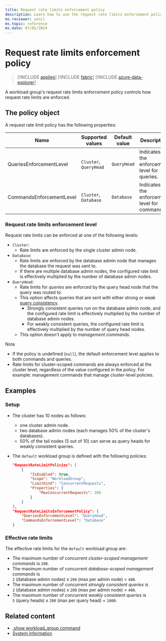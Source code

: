 ```yaml
---
title: Request rate limits enforcement policy
description: Learn how to use the request rate limits enforcement policy to enforce request rate limits.
ms.reviewer: yonil
ms.topic: reference
ms.date: 07/01/2024
---
```

# Request rate limits enforcement policy

> [!INCLUDE [applies](../includes/applies-to-version/applies.md)] [!INCLUDE [fabric](../includes/applies-to-version/fabric.md)] [!INCLUDE [azure-data-explorer](../includes/applies-to-version/azure-data-explorer.md)]

A workload group's request rate limits enforcement policy controls how request rate limits are enforced.

## The policy object

A request rate limit policy has the following properties:

| Name                     | Supported values                            | Default value | Description                                   |
|--------------------------|---------------------------------------------|----------------|-----------------------------------------------|
| QueriesEnforcementLevel  | `Cluster`, `QueryHead`                      | `QueryHead`   | Indicates the enforcement level for queries.  |
| CommandsEnforcementLevel | `Cluster`, `Database`                       | `Database`    | Indicates the enforcement level for commands. |

### Request rate limits enforcement level

Request rate limits can be enforced at one of the following levels:

* `Cluster`:
  * Rate limits are enforced by the single cluster admin node.
* `Database`:
  * Rate limits are enforced by the database admin node that manages the database the request was sent to.
  * If there are multiple database admin nodes, the configured rate limit is effectively multiplied by the number of database admin nodes.
* `QueryHead`:
  * Rate limits for *queries* are enforced by the query head node that the query was routed to.
  * This option affects queries that are sent with either strong or weak [query consistency](../concepts/query-consistency.md).
    * Strongly consistent queries run on the database admin node, and the configured rate limit is effectively multiplied by the number of database admin nodes.
    * For weakly consistent queries, the configured rate limit is effectively multiplied by the number of query head nodes.
  * This option doesn't apply to *management commands*.

> [!NOTE]
>
> * If the policy is undefined (`null`), the default enforcement level applies to both commands and queries.
> * Rate limits for cluster-scoped commands are always enforced at the cluster level, regardless of the value configured in the policy. For example: management commands that manage cluster-level policies.

## Examples

### Setup

* The cluster has 10 nodes as follows:
  * one cluster admin node.
  * two database admin nodes (each manages 50% of the cluster's databases).
  * 50% of the tail nodes (5 out of 10) can serve as query heads for weakly consistent queries.
* The `default` workload group is defined with the following policies:

    ```json
    "RequestRateLimitPolicies": [
        {
            "IsEnabled": true,
            "Scope": "WorkloadGroup",
            "LimitKind": "ConcurrentRequests",
            "Properties": {
                "MaxConcurrentRequests": 200
            }
        }
    ],
    "RequestRateLimitsEnforcementPolicy": {
        "QueriesEnforcementLevel": "QueryHead",
        "CommandsEnforcementLevel": "Database"
    }
    ```

### Effective rate limits

The effective rate limits for the `default` workload group are:

* The maximum number of concurrent *cluster-scoped management commands* is `200`.
* The maximum number of concurrent *database-scoped management commands* is <br>`2` (database admin nodes) x `200` (max per admin node) = `400`.
* The maximum number of concurrent *strongly consistent queries* is <br>`2` (database admin nodes) x `200` (max per admin node) = `400`.
* The maximum number of concurrent *weakly consistent queries* is <br>`5` (query heads) x `200` (max per query head) = `1000`.

## Related content

* [.show workload_group command](show-workload-group-command.md)
* [System information](system-info.md)
